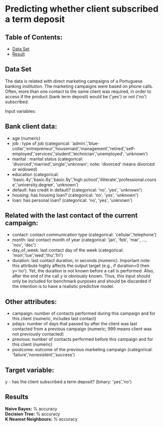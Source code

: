 # Predicting whether client subscribed a term deposit

## Table of Contents:
+ [Data Set](#Data_Set) </br>
+ [Result](#Results) </br>

## <a name="Data_Set"></a> Data Set 

The data is related with direct marketing campaigns of a Portuguese banking institution. The marketing campaigns were based on phone calls. Often, more than one contact to the same client was required, in order to access if the product (bank term deposit) would be ('yes') or not ('no') subscribed. 

Input variables:
## Bank client data:
- age (numeric)
- job : type of job (categorical: 'admin.','blue-collar','entrepreneur','housemaid','management','retired','self-employed','services','student','technician','unemployed', 'unknown')
- marital : marital status (categorical: 'divorced','married','single','unknown'; note: 'divorced' means divorced or widowed)
- education (categorical: 'basic.4y','basic.6y','basic.9y','high.school','illiterate','professional.course','university.degree', 'unknown')
- default: has credit in default? (categorical: 'no', 'yes', 'unknown')
- housing: has housing loan? (categorical: 'no', 'yes', 'unknown')
- loan: has personal loan? (categorical: 'no', 'yes', 'unknown')

## Related with the last contact of the current campaign:
- contact: contact communication type (categorical: 'cellular','telephone') 
- month: last contact month of year (categorical: 'jan', 'feb', 'mar', ..., 'nov', 'dec')
- day_of_week: last contact day of the week (categorical: 'mon','tue','wed','thu','fri')
- duration: last contact duration, in seconds (numeric). Important note: this attribute highly affects the output target (e.g., if duration=0 then y='no'). Yet, the duration is not known before a call is performed. Also, after the end of the call y is obviously known. Thus, this input should only be included for benchmark purposes and should be discarded if the intention is to have a realistic predictive model.

## Other attributes:
- campaign: number of contacts performed during this campaign and for this client (numeric, includes last contact)
- pdays: number of days that passed by after the client was last contacted from a previous campaign (numeric; 999 means client was not previously contacted)
- previous: number of contacts performed before this campaign and for this client (numeric)
- poutcome: outcome of the previous marketing campaign (categorical: 'failure','nonexistent','success')

## Target variable:
y - has the client subscribed a term deposit? (binary: 'yes','no')

## <a name="Results"></a> Results 

**Naive Bayes:** % accuracy<br>
**Decision Tree:** % accuracy<br>
**K Nearest Neighbours:** % accuracy<br>
 
